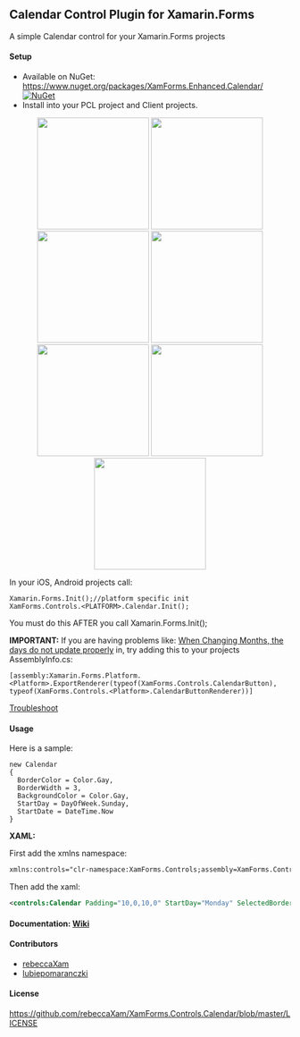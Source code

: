 ## Calendar Control Plugin for Xamarin.Forms

A simple Calendar control for your Xamarin.Forms projects

#### Setup
* Available on NuGet: https://www.nuget.org/packages/XamForms.Enhanced.Calendar/  [![NuGet](https://img.shields.io/nuget/v/XamForms.Enhanced.Calendar.svg?label=NuGet)](https://www.nuget.org/packages/XamForms.Enhanced.Calendar/)
* Install into your PCL project and Client projects.

<p align="center">
  <img src="https://raw.githubusercontent.com/rebeccaXam/XamForms.Controls.Calendar/master/images/iOS.png" height="200"/>
  <img src="https://raw.githubusercontent.com/rebeccaXam/XamForms.Controls.Calendar/master/images/Android.png" height="200"/>
  <img src="https://raw.githubusercontent.com/rebeccaXam/XamForms.Controls.Calendar/master/images/WinPhone.png" height="200"/>
  <img src="https://raw.githubusercontent.com/rebeccaXam/XamForms.Controls.Calendar/master/images/Win8.png" height="200"/>
  <img src="https://raw.githubusercontent.com/rebeccaXam/XamForms.Controls.Calendar/master/images/UWP.png" height="200"/>
  <img src="https://raw.githubusercontent.com/rebeccaXam/XamForms.Controls.Calendar/master/images/BackgroundPatternDroid.png" height="200"/>
  <img src="https://raw.githubusercontent.com/rebeccaXam/XamForms.Controls.Calendar/master/images/BackgroundpatterniOS.png" height="200"/>
</p>

In your iOS, Android projects call:

```
Xamarin.Forms.Init();//platform specific init
XamForms.Controls.<PLATFORM>.Calendar.Init();
```

You must do this AFTER you call Xamarin.Forms.Init();

**IMPORTANT:** If you are having problems like: [When Changing Months, the days do not update properly](https://github.com/rebeccaXam/XamForms.Controls.Calendar/issues/2) in, try adding this to your projects AssemblyInfo.cs:
```
[assembly:Xamarin.Forms.Platform.<Platform>.ExportRenderer(typeof(XamForms.Controls.CalendarButton), typeof(XamForms.Controls.<Platform>.CalendarButtonRenderer))]
```
[Troubleshoot](https://github.com/rebeccaXam/XamForms.Controls.Calendar/wiki#troubleshoot)

#### Usage
Here is a sample:
```
new Calendar
{
  BorderColor = Color.Gay,
  BorderWidth = 3,
  BackgroundColor = Color.Gay,
  StartDay = DayOfWeek.Sunday,
  StartDate = DateTime.Now
}
```

**XAML:**

First add the xmlns namespace:
```xml
xmlns:controls="clr-namespace:XamForms.Controls;assembly=XamForms.Controls.Calendar"
```

Then add the xaml:

```xml
<controls:Calendar Padding="10,0,10,0" StartDay="Monday" SelectedBorderWidth="4" DisabledBorderColor="Black" />
```
#### Documentation: [Wiki](https://github.com/rebeccaXam/XamForms.Controls.Calendar/wiki)

#### Contributors
* [rebeccaXam](https://github.com/rebeccaXam)
* [lubiepomaranczki](https://github.com/lubiepomaranczki)

#### License
https://github.com/rebeccaXam/XamForms.Controls.Calendar/blob/master/LICENSE
